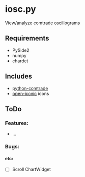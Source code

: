 # iosc.py

View/analyze comtrade oscillograms

## Requirements
- PySide2
- numpy
- chardet

## Includes
- [python-comtrade](https://github.com/dparrini/python-comtrade)
- [open-iconic](https://github.com/iconic/open-iconic) icons

## ToDo
### Features:
- &hellip;

### Bugs:
#### etc:
- [ ] Scroll ChartWidget
